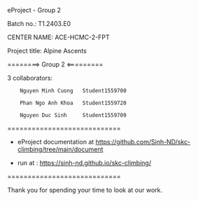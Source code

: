 eProject - Group 2

Batch no.: T1.2403.E0

CENTER NAME: ACE-HCMC-2-FPT

Project title: Alpine Ascents

========> Group 2 <=========

3 collaborators:

        Nguyen Minh Cuong	Student1559700

        Phan Ngo Anh Khoa	Student1559720
         
        Nguyen Duc Sinh	    Student1559709
============================


- eProject documentation at https://github.com/Sinh-ND/skc-climbing/tree/main/document

- run at : https://sinh-nd.github.io/skc-climbing/

============================

Thank you for spending your time to look at our work.